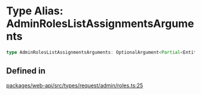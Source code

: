 # Type Alias: AdminRolesListAssignmentsArguments

```ts
type AdminRolesListAssignmentsArguments: OptionalArgument<Partial<EntityIDs> & TokenOverridable & CursorPaginationEnabled & SortDir & object>;
```

## Defined in

[packages/web-api/src/types/request/admin/roles.ts:25](https://github.com/slackapi/node-slack-sdk/blob/main/packages/web-api/src/types/request/admin/roles.ts#L25)

